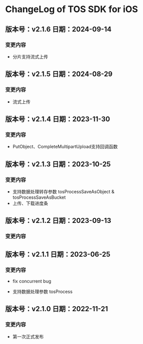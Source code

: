 # ChangeLog of TOS SDK for iOS
## 版本号：v2.1.6 日期：2024-09-14

### 变更内容

* 分片支持流式上传

## 版本号：v2.1.5 日期：2024-08-29

### 变更内容

* 流式上传

## 版本号：v2.1.4 日期：2023-11-30

### 变更内容

* PutObject、CompleteMultipartUpload支持回调函数


## 版本号：v2.1.3 日期：2023-10-25

### 变更内容

* 支持数据处理转存参数 tosProcessSaveAsObject & tosProcessSaveAsBucket
* 上传、下载进度条

## 版本号：v2.1.2 日期：2023-09-13

### 变更内容

## 版本号：v2.1.1 日期：2023-06-25

### 变更内容

* fix concurrent bug

* 支持数据处理参数 tosProcess

## 版本号：v2.1.0 日期：2022-11-21

### 变更内容

* 第一次正式发布
